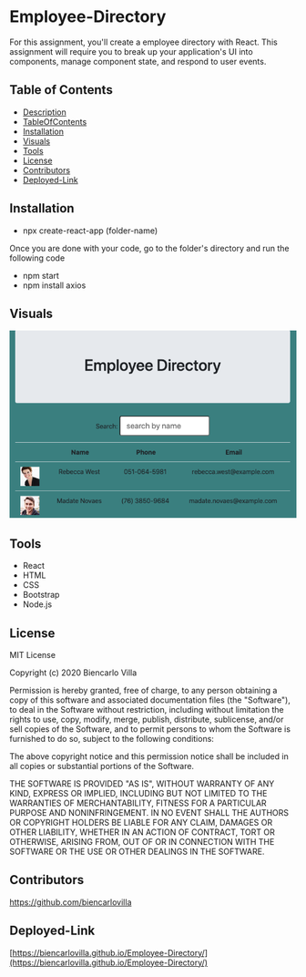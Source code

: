 # Employee-Directory
For this assignment, you'll create a employee directory with React. This assignment will require you to break up your application's UI into components, manage component state, and respond to user events. 

## Table of Contents
  * [Description](#Description)
  * [TableOfContents](#TableOfContents)
  * [Installation](#Installation)
  * [Visuals](Visuals)
  * [Tools](#Tools)
  * [License](#license)
  * [Contributors](#Contributors)
  * [Deployed-Link](#Deployed-Link)
 

## Installation 
* npx create-react-app (folder-name) 

Once you are done with your code, go to the folder's directory and run the following code 

* npm start
* npm install axios

## Visuals
![visual](assets/emp-dir.png)


## Tools
* React 
* HTML
* CSS
* Bootstrap
* Node.js

## License
MIT License

Copyright (c) 2020 Biencarlo Villa

Permission is hereby granted, free of charge, to any person obtaining a copy
of this software and associated documentation files (the "Software"), to deal
in the Software without restriction, including without limitation the rights
to use, copy, modify, merge, publish, distribute, sublicense, and/or sell
copies of the Software, and to permit persons to whom the Software is
furnished to do so, subject to the following conditions:

The above copyright notice and this permission notice shall be included in all
copies or substantial portions of the Software.

THE SOFTWARE IS PROVIDED "AS IS", WITHOUT WARRANTY OF ANY KIND, EXPRESS OR
IMPLIED, INCLUDING BUT NOT LIMITED TO THE WARRANTIES OF MERCHANTABILITY,
FITNESS FOR A PARTICULAR PURPOSE AND NONINFRINGEMENT. IN NO EVENT SHALL THE
AUTHORS OR COPYRIGHT HOLDERS BE LIABLE FOR ANY CLAIM, DAMAGES OR OTHER
LIABILITY, WHETHER IN AN ACTION OF CONTRACT, TORT OR OTHERWISE, ARISING FROM,
OUT OF OR IN CONNECTION WITH THE SOFTWARE OR THE USE OR OTHER DEALINGS IN THE
SOFTWARE.
  
## Contributors
   https://github.com/biencarlovilla
   
## Deployed-Link
  [https://biencarlovilla.github.io/Employee-Directory/](https://biencarlovilla.github.io/Employee-Directory/)